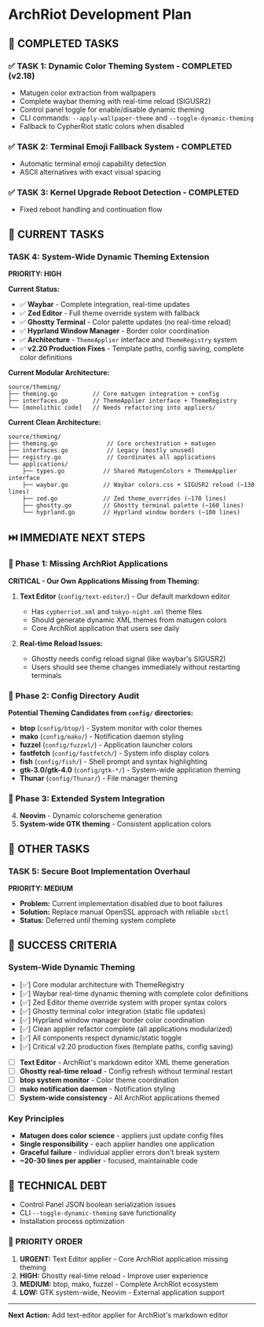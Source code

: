 # ArchRiot Development Plan

## 🎉 COMPLETED TASKS

### ✅ TASK 1: Dynamic Color Theming System - COMPLETED (v2.18)

- Matugen color extraction from wallpapers
- Complete waybar theming with real-time reload (SIGUSR2)
- Control panel toggle for enable/disable dynamic theming
- CLI commands: `--apply-wallpaper-theme` and `--toggle-dynamic-theming`
- Fallback to CypherRiot static colors when disabled

### ✅ TASK 2: Terminal Emoji Fallback System - COMPLETED

- Automatic terminal emoji capability detection
- ASCII alternatives with exact visual spacing

### ✅ TASK 3: Kernel Upgrade Reboot Detection - COMPLETED

- Fixed reboot handling and continuation flow

## 🚧 CURRENT TASKS

### TASK 4: System-Wide Dynamic Theming Extension

**PRIORITY: HIGH**

**Current Status:**

- ✅ **Waybar** - Complete integration, real-time updates
- ✅ **Zed Editor** - Full theme override system with fallback
- ✅ **Ghostty Terminal** - Color palette updates (no real-time reload)
- ✅ **Hyprland Window Manager** - Border color coordination
- ✅ **Architecture** - `ThemeApplier` interface and `ThemeRegistry` system
- ✅ **v2.20 Production Fixes** - Template paths, config saving, complete color definitions

**Current Modular Architecture:**

```
source/theming/
├── theming.go          // Core matugen integration + config
├── interfaces.go       // ThemeApplier interface + ThemeRegistry
└── [monolithic code]   // Needs refactoring into appliers/
```

**Current Clean Architecture:**

```
source/theming/
├── theming.go              // Core orchestration + matugen
├── interfaces.go           // Legacy (mostly unused)
├── registry.go             // Coordinates all applications
└── applications/
    ├── types.go           // Shared MatugenColors + ThemeApplier interface
    ├── waybar.go          // Waybar colors.css + SIGUSR2 reload (~130 lines)
    ├── zed.go             // Zed theme_overrides (~170 lines)
    ├── ghostty.go         // Ghostty terminal palette (~160 lines)
    └── hyprland.go        // Hyprland window borders (~100 lines)
```

## ⏭️ IMMEDIATE NEXT STEPS

### 🔄 Phase 1: Missing ArchRiot Applications

**CRITICAL - Our Own Applications Missing from Theming:**

1. **Text Editor** (`config/text-editor/`) - Our default markdown editor
    - Has `cypherriot.xml` and `tokyo-night.xml` theme files
    - Should generate dynamic XML themes from matugen colors
    - Core ArchRiot application that users see daily

2. **Real-time Reload Issues:**
    - Ghostty needs config reload signal (like waybar's SIGUSR2)
    - Users should see theme changes immediately without restarting terminals

### 🔄 Phase 2: Config Directory Audit

**Potential Theming Candidates from `config/` directories:**

- **btop** (`config/btop/`) - System monitor with color themes
- **mako** (`config/mako/`) - Notification daemon styling
- **fuzzel** (`config/fuzzel/`) - Application launcher colors
- **fastfetch** (`config/fastfetch/`) - System info display colors
- **fish** (`config/fish/`) - Shell prompt and syntax highlighting
- **gtk-3.0/gtk-4.0** (`config/gtk-*/`) - System-wide application theming
- **Thunar** (`config/Thunar/`) - File manager theming

### 🔄 Phase 3: Extended System Integration

4. **Neovim** - Dynamic colorscheme generation
5. **System-wide GTK theming** - Consistent application colors

## 🚧 OTHER TASKS

### TASK 5: Secure Boot Implementation Overhaul

**PRIORITY: MEDIUM**

- **Problem:** Current implementation disabled due to boot failures
- **Solution:** Replace manual OpenSSL approach with reliable `sbctl`
- **Status:** Deferred until theming system complete

## 🎯 SUCCESS CRITERIA

### System-Wide Dynamic Theming

- [✅] Core modular architecture with ThemeRegistry
- [✅] Waybar real-time dynamic theming with complete color definitions
- [✅] Zed Editor theme override system with proper syntax colors
- [✅] Ghostty terminal color integration (static file updates)
- [✅] Hyprland window manager border color coordination
- [✅] Clean applier refactor complete (all applications modularized)
- [✅] All components respect dynamic/static toggle
- [✅] Critical v2.20 production fixes (template paths, config saving)
- [ ] **Text Editor** - ArchRiot's markdown editor XML theme generation
- [ ] **Ghostty real-time reload** - Config refresh without terminal restart
- [ ] **btop system monitor** - Color theme coordination
- [ ] **mako notification daemon** - Notification styling
- [ ] **System-wide consistency** - All ArchRiot applications themed

### Key Principles

- **Matugen does color science** - appliers just update config files
- **Single responsibility** - each applier handles one application
- **Graceful failure** - individual applier errors don't break system
- **~20-30 lines per applier** - focused, maintainable code

## 🔧 TECHNICAL DEBT

- Control Panel JSON boolean serialization issues
- CLI `--toggle-dynamic-theming` save functionality
- Installation process optimization

### 🎯 PRIORITY ORDER

1. **URGENT:** Text Editor applier - Core ArchRiot application missing theming
2. **HIGH:** Ghostty real-time reload - Improve user experience
3. **MEDIUM:** btop, mako, fuzzel - Complete ArchRiot ecosystem
4. **LOW:** GTK system-wide, Neovim - External application support

---

**Next Action:** Add text-editor applier for ArchRiot's markdown editor
